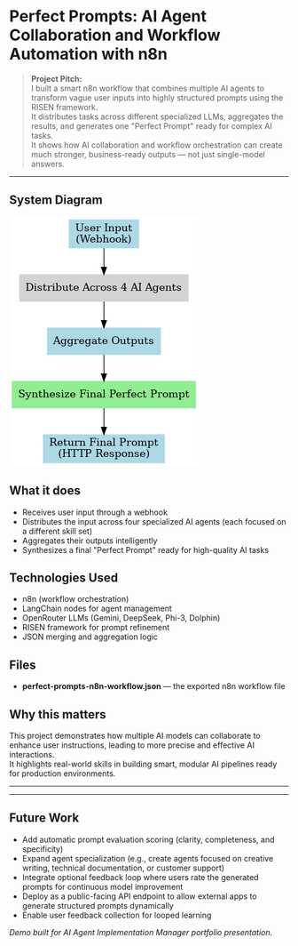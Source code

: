 # Perfect Prompts: AI Agent Collaboration and Workflow Automation with n8n

> **Project Pitch:**  
> I built a smart n8n workflow that combines multiple AI agents to transform vague user inputs into highly structured prompts using the RISEN framework.  
> It distributes tasks across different specialized LLMs, aggregates the results, and generates one "Perfect Prompt" ready for complex AI tasks.  
> It shows how AI collaboration and workflow orchestration can create much stronger, business-ready outputs — not just single-model answers.

---

## System Diagram

![Perfect Prompts Workflow Diagram](perfect-prompts-diagram.png)

## What it does
- Receives user input through a webhook
- Distributes the input across four specialized AI agents (each focused on a different skill set)
- Aggregates their outputs intelligently
- Synthesizes a final "Perfect Prompt" ready for high-quality AI tasks

## Technologies Used
- n8n (workflow orchestration)
- LangChain nodes for agent management
- OpenRouter LLMs (Gemini, DeepSeek, Phi-3, Dolphin)
- RISEN framework for prompt refinement
- JSON merging and aggregation logic

## Files
- **perfect-prompts-n8n-workflow.json** — the exported n8n workflow file

## Why this matters
This project demonstrates how multiple AI models can collaborate to enhance user instructions, leading to more precise and effective AI interactions.  
It highlights real-world skills in building smart, modular AI pipelines ready for production environments.

---
---

## Future Work

- Add automatic prompt evaluation scoring (clarity, completeness, and specificity)
- Expand agent specialization (e.g., create agents focused on creative writing, technical documentation, or customer support)
- Integrate optional feedback loop where users rate the generated prompts for continuous model improvement
- Deploy as a public-facing API endpoint to allow external apps to generate structured prompts dynamically
- Enable user feedback collection for looped learning


*Demo built for AI Agent Implementation Manager portfolio presentation.*
